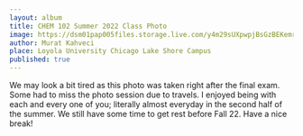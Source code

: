 ```yaml
---
layout: album
title: CHEM 102 Summer 2022 Class Photo
image: https://dsm01pap005files.storage.live.com/y4m29sUXpwpjBsGzBEKemr9ODWw34mDnv8yGFgx-DQJ2OkqM0_y-Ex0bav66NRp7kXBD0XMyYs3h30LkpF_XX_K0P-XuTmjJ2ZqyqdfpEhlFgG3djla-PUx6emcOVfgxaTjyMOG16QCmXemASHStOdanLO5ufOeuIHI2_NNiX0v4bvTLZ6UGuWjXlHaWsNiB22v?width=1200&height=900&cropmode=none
author: Murat Kahveci
place: Loyola University Chicago Lake Shore Campus
published: true
---
```

We may look a bit tired as this photo was taken right after the final exam. Some had to miss the photo session due to travels. I enjoyed being with each and every one of you; literally almost everyday in the second half of the summer. We still have some time to get rest before Fall 22. Have a nice break!